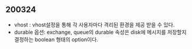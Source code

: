

## 200324

* vhost : vhost설정을 통해 각 사용자마다 격리된 환경을 제공 받을 수 있다.
* durable 옵션: exchange, queue의 durable 속성은 disk에 메시지를 저장할지 결정하는 boolean 형태의 option이다.